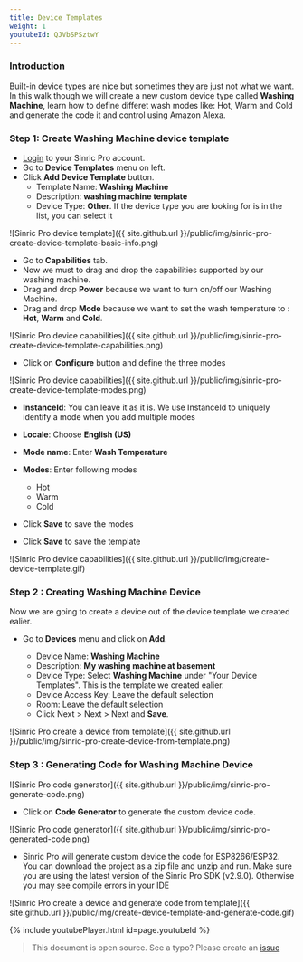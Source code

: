 ```yaml
---
title: Device Templates
weight: 1
youtubeId: QJVbSPSztwY
---
```


### Introduction 

Built-in device types are nice but sometimes they are just not what we want. In this walk though we will create a new custom device type
called **Washing Machine**, learn how to define differet wash modes like: Hot, Warm and Cold and generate the code it and control using Amazon Alexa.

### Step 1: Create Washing Machine device template

* [Login](http://portal.sinric.pro) to your Sinric Pro account.
* Go to **Device Templates** menu on left.
* Click **Add Device Template** button.
    * Template Name: **Washing Machine**
    * Description: **washing machine template** 
    * Device Type: **Other**. If the device type you are looking for is in the list, you can select it

![Sinric Pro device template]({{ site.github.url }}/public/img/sinric-pro-create-device-template-basic-info.png)

* Go to **Capabilities** tab.
* Now we must to drag and drop the capabilities supported by our washing machine. 
* Drag and drop **Power** because we want to turn on/off our Washing Machine. 
* Drag and drop **Mode** because we want to set the wash temperature to : **Hot**, **Warm** and **Cold**.

![Sinric Pro device capabilities]({{ site.github.url }}/public/img/sinric-pro-create-device-template-capabilities.png)

* Click on **Configure** button and define the three modes

![Sinric Pro device capabilities]({{ site.github.url }}/public/img/sinric-pro-create-device-template-modes.png)

* **InstanceId**: You can leave it as it is. We use InstanceId to uniquely identify a mode when you add multiple modes

* **Locale**: Choose **English (US)**

* **Mode name**: Enter **Wash Temperature**

* **Modes**: Enter following modes
    * Hot
    * Warm
    * Cold

* Click **Save** to save the modes

* Click **Save**  to save the template

![Sinric Pro device capabilities]({{ site.github.url }}/public/img/create-device-template.gif)

   
### Step 2 : Creating Washing Machine Device

Now we are going to create a device out of the device template we created ealier.

* Go to **Devices** menu and click on **Add**. 

    * Device Name: **Washing Machine**
    * Description: **My washing machine at basement**
    * Device Type: Select **Washing Machine** under "Your Device Templates". This is the template we created ealier.
    * Device Access Key: Leave the default selection
    * Room: Leave the default selection
    * Click Next > Next > Next and **Save**.

![Sinric Pro create a device from template]({{ site.github.url }}/public/img/sinric-pro-create-device-from-template.png)

### Step 3 : Generating Code for Washing Machine Device

![Sinric Pro code generator]({{ site.github.url }}/public/img/sinric-pro-generate-code.png)

* Click on **Code Generator** to generate the custom device code. 

![Sinric Pro code generator]({{ site.github.url }}/public/img/sinric-pro-generated-code.png)

* Sinric Pro will generate custom device the code for ESP8266/ESP32. You can download the project as a zip file and unzip and run. Make sure you are using the
latest version of the Sinric Pro SDK (v2.9.0). Otherwise you may see compile errors in your IDE

![Sinric Pro create a device and generate code from template]({{ site.github.url }}/public/img/create-device-template-and-generate-code.gif)
 

{% include youtubePlayer.html id=page.youtubeId %}

> This document is open source. See a typo? Please create an [issue](https://github.com/sinricpro/help-docs)